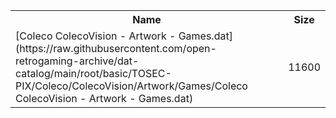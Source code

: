 <table>
<tr><th>Name</th><th>Size</th></tr>
<tr><td>
[Coleco ColecoVision - Artwork - Games.dat](https://raw.githubusercontent.com/open-retrogaming-archive/dat-catalog/main/root/basic/TOSEC-PIX/Coleco/ColecoVision/Artwork/Games/Coleco ColecoVision - Artwork - Games.dat)
</td><td>11600</td></tr>
</table>

